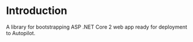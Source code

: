 # Introduction 

A library for bootstrapping ASP .NET Core 2 web app ready for deployment to Autopilot.